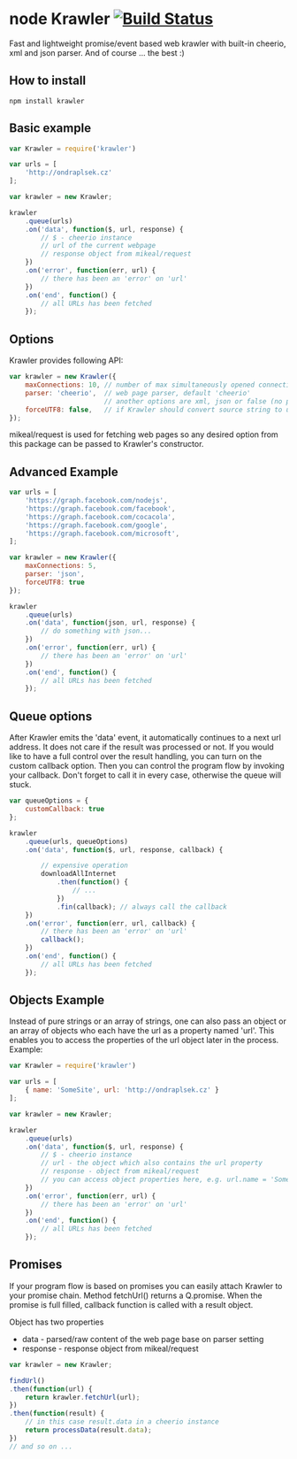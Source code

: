 # node Krawler [![Build Status](https://travis-ci.org/ondrs/node-krawler.png?branch=master)](https://travis-ci.org/ondrs/node-krawler)

Fast and lightweight promise/event based web krawler with built-in cheerio, xml and json parser.
And of course ... the best :)

## How to install
```
npm install krawler
```

## Basic example

```javascript
var Krawler = require('krawler')

var urls = [
    'http://ondraplsek.cz'
];

var krawler = new Krawler;

krawler
    .queue(urls)
    .on('data', function($, url, response) {
        // $ - cheerio instance
        // url of the current webpage
        // response object from mikeal/request
    })
    .on('error', function(err, url) {
        // there has been an 'error' on 'url'
    })
    .on('end', function() {
        // all URLs has been fetched
    });
```


## Options

Krawler provides following API:

```javascript
var krawler = new Krawler({
    maxConnections: 10, // number of max simultaneously opened connections, default 10
    parser: 'cheerio',  // web page parser, default 'cheerio'
                        // another options are xml, json or false (no parser will be used, raw data will be returned)
    forceUTF8: false,   // if Krawler should convert source string to utf8, default false
});
```

mikeal/request is used for fetching web pages so any desired option from this package can be passed to Krawler's constructor.

## Advanced Example

```javascript
var urls = [
    'https://graph.facebook.com/nodejs',
    'https://graph.facebook.com/facebook',
    'https://graph.facebook.com/cocacola',
    'https://graph.facebook.com/google',
    'https://graph.facebook.com/microsoft',
];

var krawler = new Krawler({
    maxConnections: 5,
    parser: 'json',
    forceUTF8: true
});

krawler
    .queue(urls)
    .on('data', function(json, url, response) {
        // do something with json...
    })
    .on('error', function(err, url) {
        // there has been an 'error' on 'url'
    })
    .on('end', function() {
        // all URLs has been fetched
    });
```


## Queue options

After Krawler emits the 'data' event, it automatically continues to a next url address. It does not care if the result was processed or not.
If you would like to have a full control over the result handling, you can turn on the custom callback option.
Then you can control the program flow by invoking your callback. Don't forget to call it in every case, otherwise the queue will stuck.


```javascript
var queueOptions = {
    customCallback: true
};

krawler
    .queue(urls, queueOptions)
    .on('data', function($, url, response, callback) {

        // expensive operation
        downloadAllInternet
            .then(function() {
                // ...
            })
            .fin(callback); // always call the callback
    })
    .on('error', function(err, url, callback) {
        // there has been an 'error' on 'url'
        callback();
    })
    .on('end', function() {
        // all URLs has been fetched
    });
```

## Objects Example

Instead of pure strings or an array of strings, one can also pass an object or
an array of objects who each have the url as a property named 'url'. This enables you to access the properties of the url object later in the process. Example:

```javascript
var Krawler = require('krawler')

var urls = [
    { name: 'SomeSite', url: 'http://ondraplsek.cz' }
];

var krawler = new Krawler;

krawler
    .queue(urls)
    .on('data', function($, url, response) {
        // $ - cheerio instance
        // url - the object which also contains the url property
        // response - object from mikeal/request
        // you can access object properties here, e.g. url.name = 'SomeSite'
    })
    .on('error', function(err, url) {
        // there has been an 'error' on 'url'
    })
    .on('end', function() {
        // all URLs has been fetched
    });
```

## Promises

If your program flow is based on promises you can easily attach Krawler to your promise chain.
Method fetchUrl() returns a Q.promise. When the promise is full filled, callback function is called with a result object.

Object has two properties

* data - parsed/raw content of the web page base on parser setting
* response - response object from mikeal/request


```javascript
var krawler = new Krawler;

findUrl()
.then(function(url) {
    return krawler.fetchUrl(url);
})
.then(function(result) {
    // in this case result.data in a cheerio instance
    return processData(result.data);
})
// and so on ...
```

